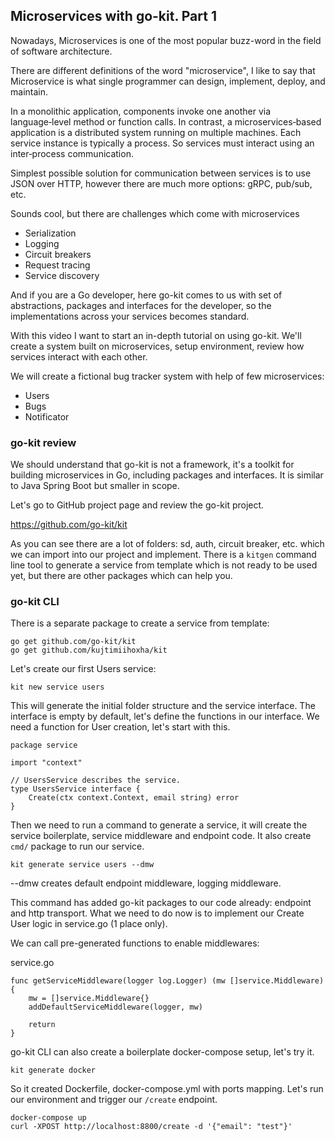 ## Microservices with go-kit. Part 1

Nowadays, Microservices is one of the most popular buzz-word in the field of software architecture.

There are different definitions of the word "microservice", I like to say that Microservice is what  single programmer can design, implement, deploy, and maintain.

In a monolithic application, components invoke one another via language‑level method or function calls. In contrast, a microservices‑based application is a distributed system running on multiple machines. Each service instance is typically a process. So services must interact using an inter‑process communication.

Simplest possible solution for communication between services is to use JSON over HTTP, however there are much more options: gRPC, pub/sub, etc.

Sounds cool, but there are challenges which come with microservices

 - Serialization
 - Logging
 - Circuit breakers
 - Request tracing
 - Service discovery

And if you are a Go developer, here go-kit comes to us with set of abstractions, packages and interfaces for the developer, so the implementations across your services becomes standard. 

With this video I want to start an in-depth tutorial on using go-kit. We'll create a system built on microservices, setup environment, review how services interact with each other.

We will create a fictional bug tracker system with help of few microservices:

 - Users
 - Bugs
 - Notificator

### go-kit review

We should understand that go-kit is not a framework, it's a toolkit for building microservices in Go, including packages and interfaces. It is similar to Java Spring Boot but smaller in scope.

Let's go to GitHub project page and review the go-kit project.

https://github.com/go-kit/kit

As you can see there are a lot of folders: sd, auth, circuit breaker, etc. which we can import into our project and implement. There is a `kitgen` command line tool to generate a service from template which is not ready to be used yet, but there are other packages which can help you.

### go-kit CLI

There is a separate package to create a service from template:

```
go get github.com/go-kit/kit
go get github.com/kujtimiihoxha/kit
```

Let's create our first Users service:

```
kit new service users
```

This will generate the initial folder structure and the service interface. The interface is empty by default, let's define the functions in our interface. We need a function for User creation, let's start with this.

```
package service

import "context"

// UsersService describes the service.
type UsersService interface {
	Create(ctx context.Context, email string) error
}
```

Then we need to run a command to generate a service, it will create the service boilerplate, service middleware and endpoint code. It also create `cmd/` package to run our service.

```
kit generate service users --dmw
```

--dmw creates default endpoint middleware, logging middleware.

This command has added go-kit packages to our code already: endpoint and http transport. What we need to do now is to implement our Create User logic in service.go (1 place only).

We can call pre-generated functions to enable middlewares:

service.go
```
func getServiceMiddleware(logger log.Logger) (mw []service.Middleware) {
	mw = []service.Middleware{}
	addDefaultServiceMiddleware(logger, mw)

	return
}
```

go-kit CLI can also create a boilerplate docker-compose setup, let's try it.

```
kit generate docker
```

So it created Dockerfile, docker-compose.yml with ports mapping. Let's run our environment and trigger our `/create` endpoint.

```
docker-compose up
curl -XPOST http://localhost:8800/create -d '{"email": "test"}'
```